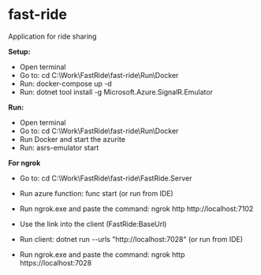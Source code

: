# fast-ride

Application for ride sharing

**Setup:**

- Open terminal
- Go to: cd C:\Work\FastRide\fast-ride\Run\Docker
- Run: docker-compose up -d
- Run: dotnet tool install -g Microsoft.Azure.SignalR.Emulator

**Run:**

- Open terminal
- Go to: cd C:\Work\FastRide\fast-ride\Run\Docker
- Run Docker and start the azurite
- Run: asrs-emulator start

**For ngrok**
- Go to: cd C:\Work\FastRide\fast-ride\FastRide.Server
- Run azure function: func start (or run from IDE)
- Run ngrok.exe and paste the command: ngrok http http://localhost:7102
- Use the link into the client (FastRide:BaseUrl)

- Run client: dotnet run --urls "http://localhost:7028" (or run from IDE)
- Run ngrok.exe and paste the command: ngrok http https://localhost:7028
